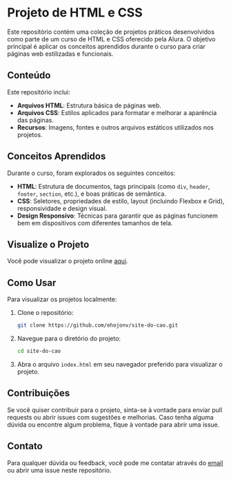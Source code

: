 # Projeto de HTML e CSS

Este repositório contém uma coleção de projetos práticos desenvolvidos como parte de um curso de HTML e CSS oferecido pela Alura. O objetivo principal é aplicar os conceitos aprendidos durante o curso para criar páginas web estilizadas e funcionais.

## Conteúdo

Este repositório inclui:

- **Arquivos HTML**: Estrutura básica de páginas web.
- **Arquivos CSS**: Estilos aplicados para formatar e melhorar a aparência das páginas.
- **Recursos**: Imagens, fontes e outros arquivos estáticos utilizados nos projetos.

## Conceitos Aprendidos

Durante o curso, foram explorados os seguintes conceitos:

- **HTML**: Estrutura de documentos, tags principais (como `div`, `header`, `footer`, `section`, etc.), e boas práticas de semântica.
- **CSS**: Seletores, propriedades de estilo, layout (incluindo Flexbox e Grid), responsividade e design visual.
- **Design Responsivo**: Técnicas para garantir que as páginas funcionem bem em dispositivos com diferentes tamanhos de tela.

## Visualize o Projeto

Você pode visualizar o projeto online [aqui](https://sitedocao.vercel.app/about.html).

## Como Usar

Para visualizar os projetos localmente:

1. Clone o repositório:
    ```bash
    git clone https://github.com/ehojonv/site-do-cao.git
    ```

2. Navegue para o diretório do projeto:
    ```bash
    cd site-do-cao
    ```

3. Abra o arquivo `index.html` em seu navegador preferido para visualizar o projeto.

## Contribuições

Se você quiser contribuir para o projeto, sinta-se à vontade para enviar pull requests ou abrir issues com sugestões e melhorias. Caso tenha alguma dúvida ou encontre algum problema, fique à vontade para abrir uma issue.

## Contato

Para qualquer dúvida ou feedback, você pode me contatar através do [email](joaovinicius.alvesaraujo@gmail.com) ou abrir uma issue neste repositório.
